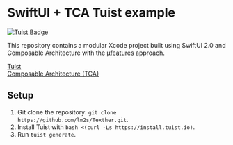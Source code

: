 # SwiftUI + TCA Tuist example

[![Tuist Badge](https://img.shields.io/badge/powered%20by-Tuist-green.svg?longCache=true)](https://github.com/tuist)

This repository contains a modular Xcode project built using SwiftUI 2.0 and Composable Architecture with the [µfeatures](https://tuist.io/docs/architectures/microfeatures/) approach.

[Tuist](https://tuist.io)  
[Composable Architecture (TCA)](https://github.com/pointfreeco/swift-composable-architecture)

## Setup
1. Git clone the repository: `git clone https://github.com/lm2s/Texther.git`.
2. Install Tuist with `bash <(curl -Ls https://install.tuist.io)`.
3. Run `tuist generate`.
